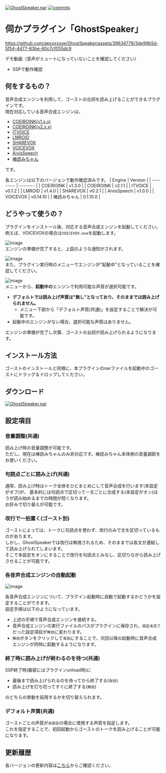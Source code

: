[![GhostSpeaker.nar](https://img.shields.io/github/v/release/apxxxxxxe/GhostSpeaker?color=%238a4e4e&label=GhostSpeaker.nar&logo=github)](https://github.com/apxxxxxxe/GhostSpeaker/releases/latest/download/GhostSpeaker.nar)
[![commits](https://img.shields.io/github/last-commit/apxxxxxxe/GhostSpeaker?color=%238a4e4e&label=%E6%9C%80%E7%B5%82%E6%9B%B4%E6%96%B0&logo=github)](https://github.com/apxxxxxxe/GhostSpeaker/commits/main)

# 伺かプラグイン「GhostSpeaker」

https://github.com/apxxxxxxe/GhostSpeaker/assets/39634779/3de99b5d-5f54-4d77-83be-60c7cf055dc9

デモ動画（音声がミュートになっていないことを確認してください）

- SSPで動作確認

## 何をするもの？
音声合成エンジンを利用して、ゴーストの台詞を読み上げることができるプラグインです。  
現在対応している音声合成エンジンは、

- [COEIROINK(v1.x.x)](https://coeiroink.com/)
- [COEIROINK(v2.x.x)](https://coeiroink.com/)
- [ITVOICE](http://itvoice.starfree.jp/)
- [LMROID](https://lmroidsoftware.wixsite.com/nhoshio)
- [SHAREVOX](https://www.sharevox.app/)
- [VOICEVOX](https://voicevox.hiroshiba.jp/)
- [AivisSpeech](https://aivis-project.com/)
- [棒読みちゃん](https://chi.usamimi.info/Program/Application/BouyomiChan/)

です。

各エンジンは以下のバージョンで動作確認済みです。
| Engine       | Version  |
| ---------    | -------- |
| COEIROINK    | v1.3.0   | 
| COEIROINK    | v2.1.1   |
| ITVOICE      | v0.1.2   |
| LMROID       | v1.4.0   |
| SHAREVOX     | v0.2.1   |
| AivisSpeech  | v1.0.0   |
| VOICEVOX     | v0.14.10 |
| 棒読みちゃん | 0.1.10.0 |

## どうやって使うの？
プラグインをインストール後、対応する音声合成エンジンを起動してください。例えば、VOICEVOXの場合は`VOICEVOX.exe`を起動します。

![image](https://github.com/apxxxxxxe/GhostSpeaker/assets/39634779/854f52ee-c1cf-4775-b7af-969f62abed87)  
エンジンの準備が完了すると、上図のような通知がされます。

![image](https://github.com/apxxxxxxe/GhostSpeaker/assets/39634779/01f09639-1b1c-451b-92f0-7e440bb85996)  
また、プラグイン実行時のメニューでエンジンが"起動中"となっていることを確認してください。

![image](https://github.com/apxxxxxxe/GhostSpeaker/assets/39634779/a7fae01f-1deb-4844-8e05-8141070f6c2f)  
メニューから、**起動中の**エンジンで利用可能な声質が選択可能です。  
- **デフォルトでは読み上げ声質は"無し"となっており、そのままでは読み上げられません。**
  - メニュー下部から「デフォルト声質(共通)」を設定することで解決が可能です。
- 起動中のエンジンがない場合、選択可能な声質はありません。

エンジンの準備が完了し次第、ゴーストの台詞が読み上げられるようになります。

## インストール方法
ゴーストのインストールと同様に、本プラグインのnarファイルを起動中のゴーストにドラッグ＆ドロップしてください。  

## ダウンロード
[![GhostSpeaker.nar](https://img.shields.io/github/v/release/apxxxxxxe/GhostSpeaker?color=%238a4e4e&label=GhostSpeaker.nar&logo=github)](https://github.com/apxxxxxxe/GhostSpeaker/releases/latest/download/GhostSpeaker.nar) 

## 設定項目

### 音量調整(共通)
読み上げ時の音量調整が可能です。  
ただし、現在は棒読みちゃんのみ非対応です。棒読みちゃん本体側の音量調節をお使いください。

### 句読点ごとに読み上げ(共通)
通常、読み上げ時はトーク全体をひとまとめにして音声合成を行います(本設定がオフ)が、
基本的には句読点で区切って一文ごとに合成する(本設定がオン)ほうが読み始めるまでの時間が短くなります。  
お好みで切り替えが可能です。

### 改行で一拍置く(ゴースト別)
ゴーストによっては、トークに句読点を使わず、改行のみで文を区切っているものがあります。  
しかし、GhostSpeakerでは改行は無視されるため、そのままでは各文が連結して読み上げられてしまいます。  
そこで本設定をオンにすることで改行を句読点とみなし、区切りながら読み上げさせることが可能です。

### 各音声合成エンジンの自動起動
![image](https://github.com/apxxxxxxe/GhostSpeaker/assets/39634779/5d0896b3-775b-4390-af27-911c49cab89d)

各音声合成エンジンについて、プラグイン起動時に自動で起動するかどうかを設定することができます。  
設定手順は以下のようになっています。
- 上述の手順で音声合成エンジンを接続する。
- 音声合成エンジンの実行ファイルのパスがプラグインに保存され、`設定未完了`だった設定項目が`無効`に変わります。
- `無効`ボタンをクリックして`有効`にすることで、次回以降の起動時に音声合成エンジンが同時に起動するようになります。

### 終了時に読み上げが終わるのを待つ(共通)
SSP終了時(厳密にはプラグインunload時)に  
- 最後まで読み上げられるのを待ってから終了する(`有効`)
- 読み上げを打ち切ってすぐに終了する(`無効`)

のどちらの挙動を採用するかを切り替えられます。

### デフォルト声質(共通)
ゴーストごとの声質が`未設定`の場合に使用する声質を指定します。  
これを指定することで、初回起動からゴーストのトークを読み上げることが可能になります。

## 更新履歴
各バージョンの更新内容は[こちら](https://github.com/apxxxxxxe/GhostSpeaker/releases)からご確認ください。

